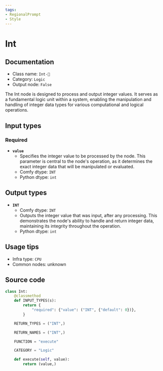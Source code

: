 ```yaml
---
tags:
- RegionalPrompt
- Style
---
```


# Int
## Documentation
- Class name: `Int-🔬`
- Category: `Logic`
- Output node: `False`

The Int node is designed to process and output integer values. It serves as a fundamental logic unit within a system, enabling the manipulation and handling of integer data types for various computational and logical operations.
## Input types
### Required
- **`value`**
    - Specifies the integer value to be processed by the node. This parameter is central to the node's operation, as it determines the exact integer data that will be manipulated or evaluated.
    - Comfy dtype: `INT`
    - Python dtype: `int`
## Output types
- **`INT`**
    - Comfy dtype: `INT`
    - Outputs the integer value that was input, after any processing. This demonstrates the node's ability to handle and return integer data, maintaining its integrity throughout the operation.
    - Python dtype: `int`
## Usage tips
- Infra type: `CPU`
- Common nodes: unknown


## Source code
```python
class Int:
    @classmethod
    def INPUT_TYPES(s):
        return {
            "required": {"value": ("INT", {"default": 0})},
        }

    RETURN_TYPES = ("INT",)

    RETURN_NAMES = ("INT",)

    FUNCTION = "execute"

    CATEGORY = "Logic"

    def execute(self, value):
        return (value,)

```
